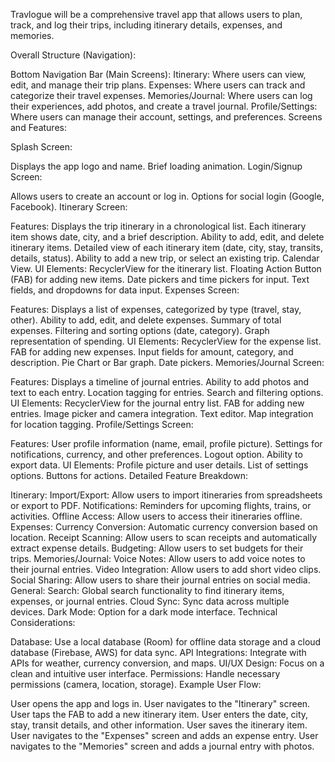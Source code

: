 Travlogue will be a comprehensive travel app that allows users to plan, track, and log their trips,
including itinerary details, expenses, and memories.

Overall Structure (Navigation):

Bottom Navigation Bar (Main Screens):
Itinerary: Where users can view, edit, and manage their trip plans.
Expenses: Where users can track and categorize their travel expenses.
Memories/Journal: Where users can log their experiences, add photos, and create a travel journal.
Profile/Settings: Where users can manage their account, settings, and preferences.
Screens and Features:

Splash Screen:

Displays the app logo and name.
Brief loading animation.
Login/Signup Screen:

Allows users to create an account or log in.
Options for social login (Google, Facebook).
Itinerary Screen:

Features:
Displays the trip itinerary in a chronological list.
Each itinerary item shows date, city, and a brief description.
Ability to add, edit, and delete itinerary items.
Detailed view of each itinerary item (date, city, stay, transits, details, status).
Ability to add a new trip, or select an existing trip.
Calendar View.
UI Elements:
RecyclerView for the itinerary list.
Floating Action Button (FAB) for adding new items.
Date pickers and time pickers for input.
Text fields, and dropdowns for data input.
Expenses Screen:

Features:
Displays a list of expenses, categorized by type (travel, stay, other).
Ability to add, edit, and delete expenses.
Summary of total expenses.
Filtering and sorting options (date, category).
Graph representation of spending.
UI Elements:
RecyclerView for the expense list.
FAB for adding new expenses.
Input fields for amount, category, and description.
Pie Chart or Bar graph.
Date pickers.
Memories/Journal Screen:

Features:
Displays a timeline of journal entries.
Ability to add photos and text to each entry.
Location tagging for entries.
Search and filtering options.
UI Elements:
RecyclerView for the journal entry list.
FAB for adding new entries.
Image picker and camera integration.
Text editor.
Map integration for location tagging.
Profile/Settings Screen:

Features:
User profile information (name, email, profile picture).
Settings for notifications, currency, and other preferences.
Logout option.
Ability to export data.
UI Elements:
Profile picture and user details.
List of settings options.
Buttons for actions.
Detailed Feature Breakdown:

Itinerary:
Import/Export: Allow users to import itineraries from spreadsheets or export to PDF.
Notifications: Reminders for upcoming flights, trains, or activities.
Offline Access: Allow users to access their itineraries offline.
Expenses:
Currency Conversion: Automatic currency conversion based on location.
Receipt Scanning: Allow users to scan receipts and automatically extract expense details.
Budgeting: Allow users to set budgets for their trips.
Memories/Journal:
Voice Notes: Allow users to add voice notes to their journal entries.
Video Integration: Allow users to add short video clips.
Social Sharing: Allow users to share their journal entries on social media.
General:
Search: Global search functionality to find itinerary items, expenses, or journal entries.
Cloud Sync: Sync data across multiple devices.
Dark Mode: Option for a dark mode interface.
Technical Considerations:

Database: Use a local database (Room) for offline data storage and a cloud database (Firebase, AWS) for data sync.
API Integrations: Integrate with APIs for weather, currency conversion, and maps.
UI/UX Design: Focus on a clean and intuitive user interface.
Permissions: Handle necessary permissions (camera, location, storage).
Example User Flow:

User opens the app and logs in.
User navigates to the "Itinerary" screen.
User taps the FAB to add a new itinerary item.
User enters the date, city, stay, transit details, and other information.
User saves the itinerary item.
User navigates to the "Expenses" screen and adds an expense entry.
User navigates to the "Memories" screen and adds a journal entry with photos.